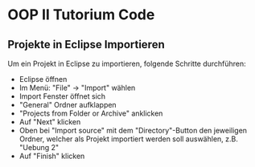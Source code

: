 # OOP II Tutorium Code

## Projekte in Eclipse Importieren
Um ein Projekt in Eclipse zu importieren, folgende Schritte durchführen:
- Eclipse öffnen
- Im Menü: "File" -> "Import" wählen
- Import Fenster öffnet sich
- "General" Ordner aufklappen
- "Projects from Folder or Archive" anklicken
- Auf "Next" klicken
- Oben bei "Import source" mit dem "Directory"-Button den jeweiligen Ordner, welcher als Projekt importiert werden soll auswählen, z.B. "Uebung 2"
- Auf "Finish" klicken